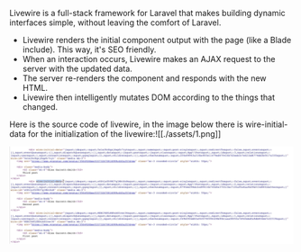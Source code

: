 Livewire is a full-stack framework for Laravel that makes building dynamic interfaces simple, without leaving the comfort of Laravel.

-   Livewire renders the initial component output with the page (like a Blade include). This way, it's SEO friendly.
-   When an interaction occurs, Livewire makes an AJAX request to the server with the updated data.
-   The server re-renders the component and responds with the new HTML.
-   Livewire then intelligently mutates DOM according to the things that changed.

Here is the source code of livewire, in the image below there is wire-initial-data for the initialization of the livewire:![[./assets/1.png]]


![Kiku](assets/1.png)